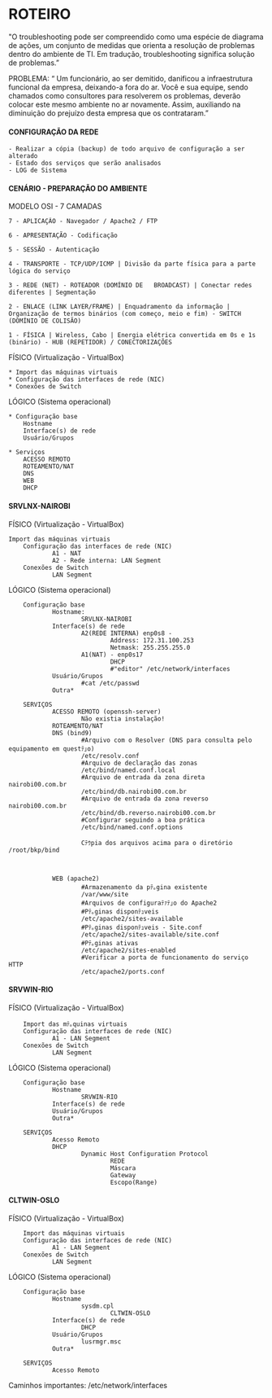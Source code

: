 # ROTEIRO

 "O troubleshooting pode ser compreendido como uma espécie de diagrama de ações, um conjunto de medidas que orienta a resolução de problemas dentro do ambiente de TI.
  Em tradução, troubleshooting significa solução de problemas.”

PROBLEMA: “ Um funcionário, ao ser demitido, danificou a infraestrutura funcional da empresa, deixando-a fora do ar. 
Você e sua equipe, sendo chamados como consultores para resolverem os problemas, deverão colocar este mesmo ambiente no ar novamente.
Assim, auxiliando na diminuição do prejuízo desta empresa que os contrataram.”


#### CONFIGURAÇÃO DA REDE
 

	- Realizar a cópia (backup) de todo arquivo de configuração a ser alterado
	- Estado dos serviços que serão analisados
	- LOG de Sistema

#### CENÁRIO - PREPARAÇÃO DO AMBIENTE
MODELO OSI - 7 CAMADAS

	7 - APLICAÇÃO - Navegador / Apache2 / FTP

	6 - APRESENTAÇÃO - Codificação

	5 - SESSÃO - Autenticação

	4 - TRANSPORTE - TCP/UDP/ICMP | Divisão da parte física para a parte lógica do serviço

	3 - REDE (NET) - ROTEADOR (DOMÍNIO DE 	BROADCAST) | Conectar redes diferentes | Segmentação

	2 - ENLACE (LINK LAYER/FRAME) | Enquadramento da informação | Organização de termos binários (com começo, meio e fim) - SWITCH (DOMÍNIO DE COLISÃO)

	1 - FÍSICA | Wireless, Cabo | Energia elétrica convertida em 0s e 1s (binário) - HUB (REPETIDOR) / CONECTORIZAÇÕES

FÍSICO (Virtualização - VirtualBox)

	* Import das máquinas virtuais
	* Configuração das interfaces de rede (NIC)
	* Conexões de Switch

LÓGICO (Sistema operacional)

	* Configuração base
		Hostname
		Interface(s) de rede
		Usuário/Grupos

	* Serviços
		ACESSO REMOTO
		ROTEAMENTO/NAT
		DNS
		WEB
		DHCP

#### SRVLNX-NAIROBI

FÍSICO (Virtualização - VirtualBox)
        
	
	Import das máquinas virtuais
        Configuração das interfaces de rede (NIC)
                A1 - NAT
                A2 - Rede interna: LAN Segment
        Conexões de Switch
                LAN Segment
				
		
LÓGICO (Sistema operacional)


        Configuração base
                Hostname:
                        SRVLNX-NAIROBI
                Interface(s) de rede
                        A2(REDE INTERNA) enp0s8 - 
                                Address: 172.31.100.253
                                Netmask: 255.255.255.0
                        A1(NAT) - enp0s17
                                DHCP
                                #"editor" /etc/network/interfaces
                Usuário/Grupos
                        #cat /etc/passwd
                Outra*
        
        SERVIÇOS
                ACESSO REMOTO (openssh-server)
                        Não existia instalação!
                ROTEAMENTO/NAT
                DNS (bind9)
                        #Arquivo com o Resolver (DNS para consulta pelo equipamento em questﾃ｣o)
                        /etc/resolv.conf
                        #Arquivo de declaração das zonas
                        /etc/bind/named.conf.local
                        #Arquivo de entrada da zona direta nairobi00.com.br
                        /etc/bind/db.nairobi00.com.br
                        #Arquivo de entrada da zona reverso nairobi00.com.br
                        /etc/bind/db.reverso.nairobi00.com.br
                        #Configurar seguindo a boa prática
                        /etc/bind/named.conf.options
                
                        Cﾃｳpia dos arquivos acima para o diretório /root/bkp/bind
                        
                        
                        
                WEB (apache2)
                        #Armazenamento da pﾃ｡gina existente
                        /var/www/site                        
                        #Arquivos de configuraﾃｧﾃ｣o do Apache2
                        #Pﾃ｡ginas disponﾃｭveis
                        /etc/apache2/sites-available
                        #Pﾃ｡ginas disponﾃｭveis - Site.conf
                        /etc/apache2/sites-available/site.conf
                        #Pﾃ｡ginas ativas
                        /etc/apache2/sites-enabled
                        #Verificar a porta de funcionamento do serviço HTTP
                        /etc/apache2/ports.conf
                        


#### SRVWIN-RIO
FÍSICO (Virtualização - VirtualBox)



        Import das mﾃ｡quinas virtuais
        Configuração das interfaces de rede (NIC)
                A1 - LAN Segment
        Conexões de Switch
                LAN Segment
                
LÓGICO (Sistema operacional)

        Configuração base
                Hostname
                        SRVWIN-RIO
                Interface(s) de rede
                Usuário/Grupos
                Outra*
        
        SERVIÇOS
                Acesso Remoto
                DHCP
                        Dynamic Host Configuration Protocol
                                REDE
                                Máscara
                                Gateway
                                Escopo(Range)
                
#### CLTWIN-OSLO                
FÍSICO (Virtualização - VirtualBox)


        Import das máquinas virtuais
        Configuração das interfaces de rede (NIC)
                A1 - LAN Segment
        Conexões de Switch
                LAN Segment
                
LÓGICO (Sistema operacional)

        Configuração base
                Hostname
                        sysdm.cpl
                                CLTWIN-OSLO
                Interface(s) de rede
                        DHCP
                Usuário/Grupos
                        lusrmgr.msc
                Outra*
        
        SERVIÇOS
                Acesso Remoto




Caminhos importantes:
/etc/network/interfaces
